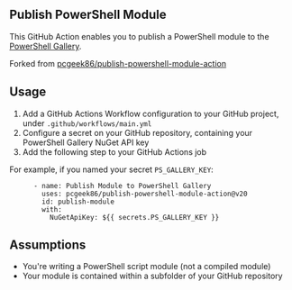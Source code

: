## Publish PowerShell Module

This GitHub Action enables you to publish a PowerShell module to the [PowerShell Gallery](https://powershellgallery.com).

Forked from [pcgeek86/publish-powershell-module-action](https://github.com/pcgeek86/publish-powershell-module-action)

## Usage

1. Add a GitHub Actions Workflow configuration to your GitHub project, under `.github/workflows/main.yml`
2. Configure a secret on your GitHub repository, containing your PowerShell Gallery NuGet API key
3. Add the following step to your GitHub Actions job

For example, if you named your secret `PS_GALLERY_KEY`:

```
      - name: Publish Module to PowerShell Gallery
        uses: pcgeek86/publish-powershell-module-action@v20
        id: publish-module
        with:
          NuGetApiKey: ${{ secrets.PS_GALLERY_KEY }}
```

## Assumptions

* You're writing a PowerShell script module (not a compiled module)
* Your module is contained within a subfolder of your GitHub repository
